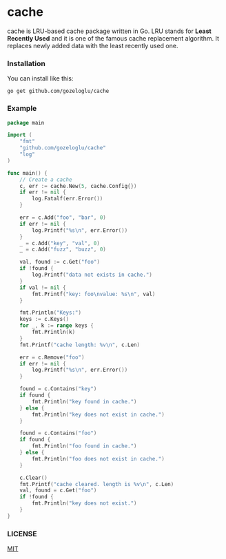 # cache

cache is LRU-based cache package written in Go. LRU stands for **Least Recently Used** and it is one of the famous cache
replacement algorithm. It replaces newly added data with the least recently used one.

### Installation

You can install like this:

```
go get github.com/gozeloglu/cache
```

### Example

```go
package main

import (
	"fmt"
	"github.com/gozeloglu/cache"
	"log"
)

func main() {
	// Create a cache
	c, err := cache.New(5, cache.Config{})
	if err != nil {
		log.Fatalf(err.Error())
	}

	err = c.Add("foo", "bar", 0)
	if err != nil {
		log.Printf("%s\n", err.Error())
	}
	_ = c.Add("key", "val", 0)
	_ = c.Add("fuzz", "buzz", 0)

	val, found := c.Get("foo")
	if !found {
		log.Printf("data not exists in cache.")
	}
	if val != nil {
		fmt.Printf("key: foo\nvalue: %s\n", val)
	}

	fmt.Println("Keys:")
	keys := c.Keys()
	for _, k := range keys {
		fmt.Println(k)
	}
	fmt.Printf("cache length: %v\n", c.Len)

	err = c.Remove("foo")
	if err != nil {
		log.Printf("%s\n", err.Error())
	}

	found = c.Contains("key")
	if found {
		fmt.Println("key found in cache.")
	} else {
		fmt.Println("key does not exist in cache.")
	}

	found = c.Contains("foo")
	if found {
		fmt.Println("foo found in cache.")
	} else {
		fmt.Println("foo does not exist in cache.")
	}

	c.Clear()
	fmt.Printf("cache cleared. length is %v\n", c.Len)
	val, found = c.Get("foo")
	if !found {
		fmt.Println("key does not exist.")
	}
}

```

### LICENSE

[MIT](https://github.com/gozeloglu/cache/blob/main/LICENSE)